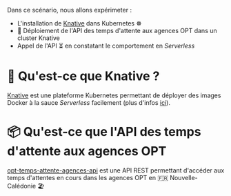 Dans ce scénario, nous allons expérimeter :

- L'installation de [Knative](https://knative.dev/docs/) dans Kubernetes ☸
- 🚀 Déploiement de l'API des temps d'attente aux agences OPT dans un cluster Knative
- Appel de l'API ⏳ en constatant le comportement en _Serverless_

# 🚀 Qu'est-ce que Knative ?

[Knative](https://knative.dev/docs/) est une plateforme Kubernetes permettant de déployer des images Docker à la sauce _Serverless_ facilement (plus d'infos [ici](https://www.katacoda.com/swapb/scenarios/knative-intro)).

# 📦 Qu'est-ce que l'API des temps d'attente aux agences OPT

[opt-temps-attente-agences-api](https://github.com/opt-nc/opt-temps-attente-agences-api) est une API REST permettant d'accéder aux temps d'attentes en cours dans les agences OPT en 🇫🇷 Nouvelle-Calédonie 🏖️

